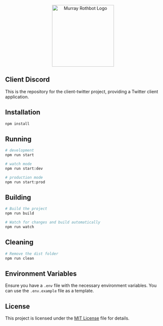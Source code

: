 <p align="center"><img src="https://avatars.githubusercontent.com/u/119825865?s=200&v=4" width="200" alt="Murray Rothbot Logo" />
</p>

## Client Discord

This is the repository for the client-twitter project, providing a Twitter client application.

## Installation

```bash
npm install
```

## Running

```bash
# development
npm run start

# watch mode
npm run start:dev

# production mode
npm run start:prod
```

## Building

```bash
# Build the project
npm run build

# Watch for changes and build automatically
npm run watch
```

## Cleaning

```bash
# Remove the dist folder
npm run clean
```

## Environment Variables

Ensure you have a `.env` file with the necessary environment variables. You can use the `.env.example` file as a template.

## License

This project is licensed under the [MIT License](LICENSE) file for details.
